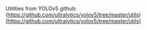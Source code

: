 Utilities from YOLOv5 github: (https://github.com/ultralytics/yolov5/tree/master/utils)[https://github.com/ultralytics/yolov5/tree/master/utils]